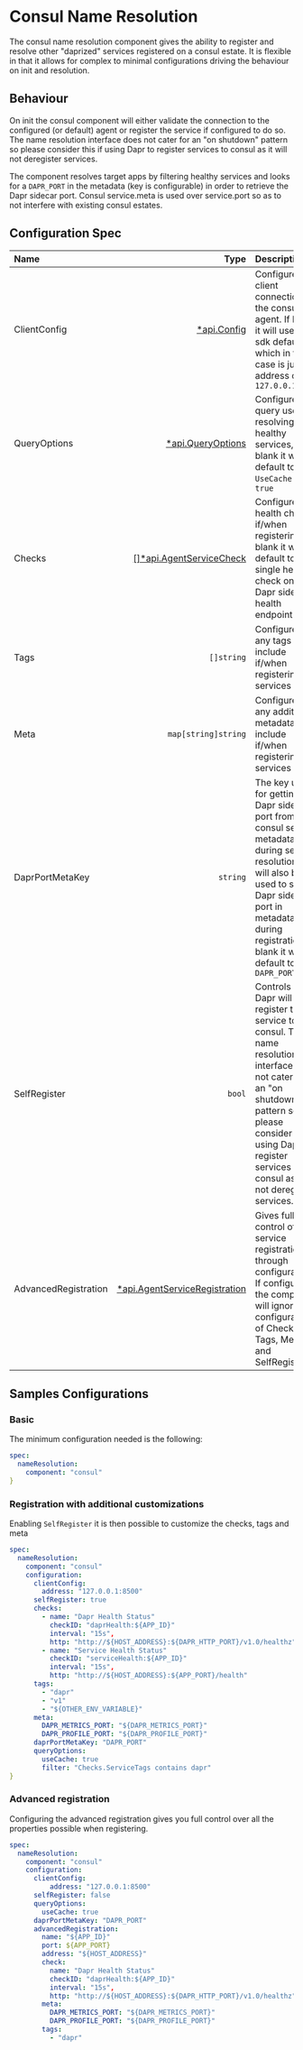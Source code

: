 # Consul Name Resolution

The consul name resolution component gives the ability to register and resolve other "daprized" services registered on a consul estate. It is flexible in that it allows for complex to minimal configurations driving the behaviour on init and resolution.

## Behaviour

On init the consul component will either validate the connection to the configured (or default) agent or register the service if configured to do so. The name resolution interface does not cater for an "on shutdown" pattern so please consider this if using Dapr to register services to consul as it will not deregister services.

The component resolves target apps by filtering healthy services and looks for a `DAPR_PORT` in the metadata (key is configurable) in order to retrieve the Dapr sidecar port. Consul service.meta is used over service.port so as to not interfere with existing consul estates.


## Configuration Spec

| Name          | Type              | Description      |
| :------------ |------------------:| :----------------|
| ClientConfig  | [*api.Config](https://pkg.go.dev/github.com/hashicorp/consul/api#Config) | Configures client connection to the consul agent. If blank it will use the sdk defaults, which in this case is just an address of `127.0.0.1:8500` |
| QueryOptions  | [*api.QueryOptions](https://pkg.go.dev/github.com/hashicorp/consul/api#QueryOptions) | Configures query used for resolving healthy services, if blank it will default to `UseCache` as `true` |
| Checks | [[]*api.AgentServiceCheck](https://pkg.go.dev/github.com/hashicorp/consul/api#AgentServiceCheck) | Configures health checks if/when registering. If blank it will default to a single health check on the Dapr sidecar health endpoint |
| Tags | `[]string` | Configures any tags to include if/when registering services |
| Meta | `map[string]string` | Configures any additional metadata to include if/when registering services |
| DaprPortMetaKey | `string` | The key used for getting the Dapr sidecar port from consul service metadata during service resolution, it will also be used to set the Dapr sidecar port in metadata during registration. If blank it will default to `DAPR_PORT` |
| SelfRegister | `bool` | Controls if Dapr will register the service to consul. The name resolution interface does not cater for an "on shutdown" pattern so please consider this if using Dapr to register services to consul as it will not deregister services. |
| AdvancedRegistration | [*api.AgentServiceRegistration](https://pkg.go.dev/github.com/hashicorp/consul/api#AgentServiceRegistration) | Gives full control of service registration through configuration. If configured the component will ignore any configuration of Checks, Tags, Meta and SelfRegister. |

## Samples Configurations

### Basic

The minimum configuration needed is the following:

```yaml
spec:
  nameResolution:
    component: "consul"
}
```

### Registration with additional customizations

Enabling `SelfRegister` it is then possible to customize the checks, tags and meta

```yaml
spec:
  nameResolution:
    component: "consul"
    configuration:
      clientConfig:
        address: "127.0.0.1:8500"
      selfRegister: true
      checks:
        - name: "Dapr Health Status"
          checkID: "daprHealth:${APP_ID}"
          interval: "15s",
          http: "http://${HOST_ADDRESS}:${DAPR_HTTP_PORT}/v1.0/healthz"
        - name: "Service Health Status"
          checkID: "serviceHealth:${APP_ID}"
          interval: "15s",
          http: "http://${HOST_ADDRESS}:${APP_PORT}/health"
      tags:
        - "dapr"
        - "v1"
        - "${OTHER_ENV_VARIABLE}"
      meta:
        DAPR_METRICS_PORT: "${DAPR_METRICS_PORT}"
        DAPR_PROFILE_PORT: "${DAPR_PROFILE_PORT}"
      daprPortMetaKey: "DAPR_PORT"        
      queryOptions:
        useCache: true
        filter: "Checks.ServiceTags contains dapr"
}
```

### Advanced registration

Configuring the advanced registration gives you full control over all the properties possible when registering.

```yaml
spec:
  nameResolution:
    component: "consul"
    configuration:
      clientConfig:
          address: "127.0.0.1:8500"
      selfRegister: false
      queryOptions:
        useCache: true
      daprPortMetaKey: "DAPR_PORT"
      advancedRegistration:
        name: "${APP_ID}"
        port: ${APP_PORT}
        address: "${HOST_ADDRESS}"
        check:
          name: "Dapr Health Status"
          checkID: "daprHealth:${APP_ID}"
          interval: "15s",
          http: "http://${HOST_ADDRESS}:${DAPR_HTTP_PORT}/v1.0/healthz"
        meta:
          DAPR_METRICS_PORT: "${DAPR_METRICS_PORT}"
          DAPR_PROFILE_PORT: "${DAPR_PROFILE_PORT}"
        tags:
          - "dapr"
```